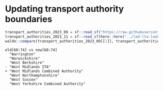 # Updating transport authority boundaries

``` r
transport_authorities_2023_09 = sf::read_sf("https://raw.githubusercontent.com/acteng/boundaries/327fd512559eef37675aa1e2906d22a43b0525e3/transport_authorities.geojson")
transport_authorities_2023_11 = sf::read_sf(here::here("../lad-lta-lookup/data/lta_2023_11.geojson"))
waldo::compare(transport_authorities_2023_09[[1]], transport_authorities_2023_11[[1]])
```

    old[68:74] vs new[68:74]
      "Warrington"
      "Warwickshire"
      "West Berkshire"
    - "West Midlands ITA"
    + "West Midlands Combined Authority"
      "West Northamptonshire"
      "West Sussex"
      "West Yorkshire Combined Authority"
